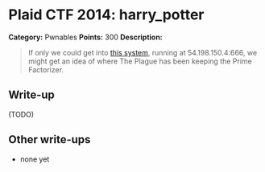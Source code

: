 # Plaid CTF 2014: harry_potter

**Category:** Pwnables
**Points:** 300
**Description:**

> If only we could get into [this system](harry_potter-2e0391597fb1d20ebf79b7d77c21b06e.tar.bz2), running at 54.198.150.4:666, we might get an idea of where The Plague has been keeping the Prime Factorizer.

## Write-up

(TODO)

## Other write-ups

* none yet
